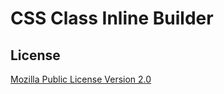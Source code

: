 # CSS Class Inline Builder

## License

[Mozilla Public License Version 2.0](https://github.com/jsakamoto/CssClassInlineBuilder/blob/master/LICENSE)